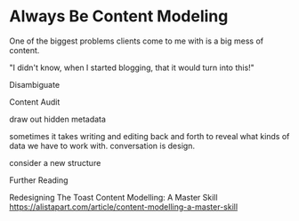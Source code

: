 # Always Be Content Modeling

One of the biggest problems clients come to me with is a big mess of content.

"I didn't know, when I started blogging, that it would turn into this!"

Disambiguate

Content Audit

draw out hidden metadata

sometimes it takes writing and editing back and forth to reveal what kinds of data we have to work with. conversation is design.

consider a new structure

Further Reading

Redesigning The Toast
Content Modelling: A Master Skill https://alistapart.com/article/content-modelling-a-master-skill
